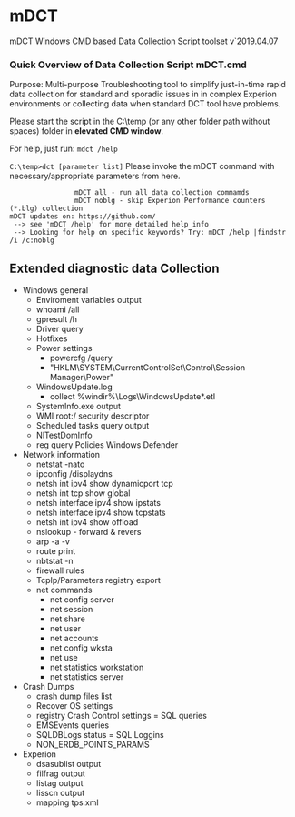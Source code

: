 # mDCT
mDCT Windows CMD based Data Collection Script toolset v`2019.04.07
### Quick Overview of Data Collection Script mDCT.cmd
Purpose: Multi-purpose Troubleshooting tool to simplify just-in-time rapid data collection for standard and sporadic issues in in complex Experion environments or collecting data when standard DCT tool have problems.

Please start the script in the C:\temp (or any other folder path without spaces) folder in **elevated CMD window**.

For help, just run: `mdct /help`

` C:\temp>dct [parameter list] `
Please invoke the mDCT command with necessary/appropriate parameters from here.
``` Usage example: mDCT - mini DCT +ext batch script file  (krasimir.kumanov@gmail.com)
                mDCT all - run all data collection commamds
                mDCT noblg - skip Experion Performance counters (*.blg) collection
mDCT updates on: https://github.com/
 --> see 'mDCT /help' for more detailed help info
 --> Looking for help on specific keywords? Try: mDCT /help |findstr /i /c:noblg
```
## Extended diagnostic data Collection
- Windows general
  - Enviroment variables output
  - whoami /all
  - gpresult /h
  - Driver query
  - Hotfixes
  - Power settings
    - powercfg /query
	- "HKLM\SYSTEM\CurrentControlSet\Control\Session Manager\Power"
  - WindowsUpdate.log
    - collect %windir%\Logs\WindowsUpdate\*.etl
  - SystemInfo.exe output
  - WMI root:/ security descriptor
  - Scheduled tasks query output
  - NlTestDomInfo
  - reg query Policies Windows Defender
- Network information
  - netstat -nato
  - ipconfig /displaydns
  - netsh int ipv4 show dynamicport tcp
  - netsh int tcp show global
  - netsh interface ipv4 show ipstats
  - netsh interface ipv4 show tcpstats
  - netsh int ipv4 show offload
  - nslookup - forward & revers
  - arp -a -v
  - route print
  - nbtstat -n
  - firewall rules
  - TcpIp/Parameters registry export
  - net commands
    - net config server
    - net session
    - net share
    - net user
    - net accounts
    - net config wksta
    - net use
    - net statistics workstation
    - net statistics server
- Crash Dumps
  - crash dump files list
  - Recover OS settings
  - registry Crash Control settings
= SQL queries
  - EMSEvents queries
  - SQLDBLogs status
  = SQL Loggins
  - NON_ERDB_POINTS_PARAMS
- Experion
  - dsasublist output
  - filfrag output
  - listag output
  - lisscn output
  - mapping tps.xml
